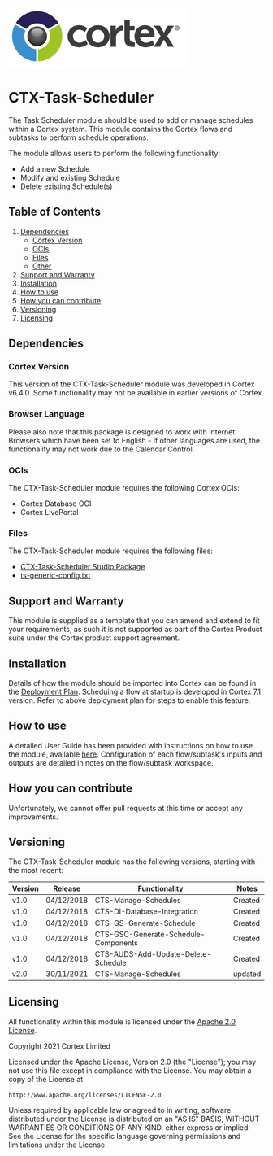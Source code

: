 <a href="https://www.cortex-ia.co.uk/" target="_blank"><img src="https://github.com/CortexIATest/CTXImages/blob/master/Cortex-350-120.png" alt="Welcome to Cortex!" width="350" height="120" border="0"></a>

# CTX-Task-Scheduler
The Task Scheduler module should be used to add or manage schedules within a Cortex system. This module contains the Cortex flows and subtasks to perform schedule operations. 

The module allows users to perform the following functionality:
* Add a new Schedule
* Modify and existing Schedule
* Delete existing Schedule(s)


## Table of Contents
1) [Dependencies](#dependencies)
    * [Cortex Version](#cortex-version)
    * [OCIs](#ocis)
    * [Files](#files)
    * [Other](#other)
1) [Support and Warranty](#support-and-warranty)
1) [Installation](#installation)
1) [How to use](#how-to-use)
1) [How you can contribute](#how-you-can-contribute)
1) [Versioning](#versioning)
1) [Licensing](#licensing)

## Dependencies
### Cortex Version
This version of the CTX-Task-Scheduler module was developed in Cortex v6.4.0. Some functionality may not be available in earlier versions of Cortex.

### Browser Language
Please also note that this package is designed to work with Internet Browsers which have been set to English - If other languages are used, the functionality may not work due to the Calendar Control.

### OCIs
The CTX-Task-Scheduler module requires the following Cortex OCIs:
* Cortex Database OCI
* Cortex LivePortal


### Files
The CTX-Task-Scheduler module requires the following files:
* [CTX-Task-Scheduler Studio Package](https://github.com/CortexIntelligentAutomation/CTX-Task-Scheduler/releases/download/v2.0/CTX-Task-Scheduler.studiopkg)
* [ts-generic-config.txt](https://github.com/CortexIntelligentAutomation/CTX-Task-Scheduler/releases/download/v2.0/ts-generic-config.txt)

## Support and Warranty 
This module is supplied as a template that you can amend and extend to fit your requirements, as such it is not supported as part of the Cortex Product suite under the Cortex product support agreement.

## Installation
Details of how the module should be imported into Cortex can be found in the [Deployment Plan](https://github.com/CortexIntelligentAutomation/CTX-Task-Scheduler/blob/master/CTX-Task-Scheduler%20-%20Deployment%20Plan.pdf).
Scheduing a flow at startup is developed in Cortex 7.1 version. Refer to above deployment plan for steps to enable this feature.


## How to use
A detailed User Guide has been provided with instructions on how to use the module, available [here](https://github.com/CortexIntelligentAutomation/CTX-Task-Scheduler/blob/master/CTX-Task-Scheduler%20-%20User%20Guide.pdf ). Configuration of each flow/subtask's inputs and outputs are detailed in notes on the flow/subtask workspace.

## How you can contribute
Unfortunately, we cannot offer pull requests at this time or accept any improvements.

## Versioning
The CTX-Task-Scheduler module has the following versions, starting with the most recent:

Version | Release | Functionality | Notes
------------ | ------------- | ----------- | -----------
v1.0 | 04/12/2018 | CTS-Manage-Schedules| Created
v1.0 | 04/12/2018 | CTS-DI-Database-Integration| Created
v1.0 | 04/12/2018 | CTS-GS-Generate-Schedule| Created
v1.0 | 04/12/2018 | CTS-GSC-Generate-Schedule-Components| Created
v1.0 | 04/12/2018 | CTS-AUDS-Add-Update-Delete-Schedule| Created
v2.0 | 30/11/2021 | CTS-Manage-Schedules | updated

## Licensing
All functionality within this module is licensed under the [Apache 2.0 License](https://www.apache.org/licenses/LICENSE-2.0).

Copyright 2021 Cortex Limited

Licensed under the Apache License, Version 2.0 (the "License");
you may not use this file except in compliance with the License.
You may obtain a copy of the License at

    http://www.apache.org/licenses/LICENSE-2.0

Unless required by applicable law or agreed to in writing, software
distributed under the License is distributed on an "AS IS" BASIS,
WITHOUT WARRANTIES OR CONDITIONS OF ANY KIND, either express or implied.
See the License for the specific language governing permissions and
limitations under the License.
